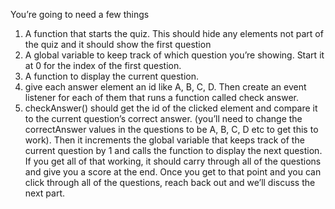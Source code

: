 You’re going to need a few things
1. A function that starts the quiz. This should hide any elements not part of the quiz and it should show the first question
2. A global variable to keep track of which question you’re showing. Start it at 0 for the index of the first question.
3. A function to display the current question.
4. give each answer element an id like A, B, C, D. Then create an event listener for each of them that runs a function called check answer.
5. checkAnswer() should get the id of the clicked element and compare it to the current question’s correct answer. (you’ll need to change the correctAnswer values in the questions to be A, B, C, D etc to get this to work). Then it increments the global variable that keeps track of the current question by 1 and calls the function to display the next question.
If you get all of that working, it should carry through all of the questions and give you a score at the end. Once you get to that point and you can click through all of the questions, reach back out and we’ll discuss the next part.